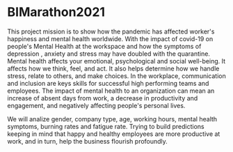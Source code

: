 # BIMarathon2021
This project mission is to show how the pandemic has affected worker's happiness and mental health worldwide.
With the impact of covid-19 on people's Mental Health at the workspace and how the symptoms of depression , anxiety and stress may have doubled with the quarantine. 
Mental health affects your emotional, psychological and social well-being. It affects how we think, feel, and act. It also helps determine how we handle stress, relate to others, and make choices. In the workplace, communication and inclusion are keys skills for successful high performing teams and employees. The impact of mental health to an organization can mean an increase of absent days from work, a decrease in productivity and engagement, and negatively affecting people's personal lives.

We will analize gender, company type, age, working hours, mental health symptoms, burning rates and fatigue rate. Trying to build predictions keeping in mind that happy and healthy employees are more productive at work, and in turn, help the business flourish profoundly.

